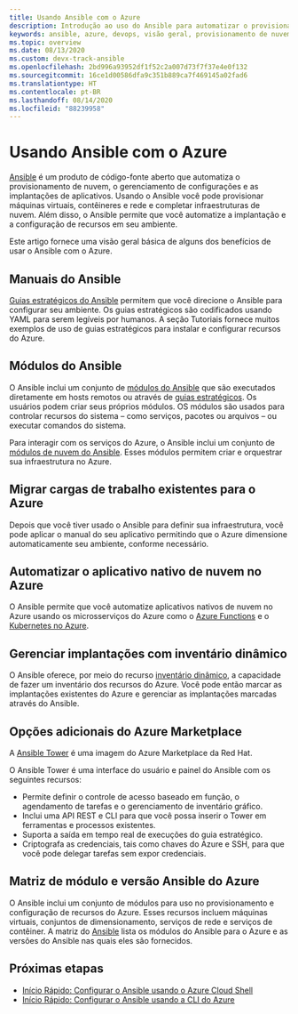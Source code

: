 ```yaml
---
title: Usando Ansible com o Azure
description: Introdução ao uso do Ansible para automatizar o provisionamento de nuvem, o gerenciamento de configurações e implantações de aplicativos.
keywords: ansible, azure, devops, visão geral, provisionamento de nuvem, gerenciamento de configuração, implantação de aplicativo, módulos ansible, manuais do ansible
ms.topic: overview
ms.date: 08/13/2020
ms.custom: devx-track-ansible
ms.openlocfilehash: 2bd996a93952df1f52c2a007d73f7f37e4e0f132
ms.sourcegitcommit: 16ce1d00586dfa9c351b889ca7f469145a02fad6
ms.translationtype: HT
ms.contentlocale: pt-BR
ms.lasthandoff: 08/14/2020
ms.locfileid: "88239958"
---
```

# <a name="using-ansible-with-azure"></a>Usando Ansible com o Azure

[Ansible](https://www.ansible.com) é um produto de código-fonte aberto que automatiza o provisionamento de nuvem, o gerenciamento de configurações e as implantações de aplicativos. Usando o Ansible você pode provisionar máquinas virtuais, contêineres e rede e completar infraestruturas de nuvem. Além disso, o Ansible permite que você automatize a implantação e a configuração de recursos em seu ambiente.

Este artigo fornece uma visão geral básica de alguns dos benefícios de usar o Ansible com o Azure.

## <a name="ansible-playbooks"></a>Manuais do Ansible

[Guias estratégicos do Ansible](https://docs.ansible.com/ansible/latest/playbooks.html) permitem que você direcione o Ansible para configurar seu ambiente. Os guias estratégicos são codificados usando YAML para serem legíveis por humanos. A seção Tutoriais fornece muitos exemplos de uso de guias estratégicos para instalar e configurar recursos do Azure. 

## <a name="ansible-modules"></a>Módulos do Ansible

O Ansible inclui um conjunto de [módulos do Ansible](https://docs.ansible.com/ansible/latest/modules_by_category.html) que são executados diretamente em hosts remotos ou através de [guias estratégicos](https://docs.ansible.com/ansible/latest/playbooks.html). Os usuários podem criar seus próprios módulos. OS módulos são usados para controlar recursos do sistema – como serviços, pacotes ou arquivos – ou executar comandos do sistema.

Para interagir com os serviços do Azure, o Ansible inclui um conjunto de [módulos de nuvem do Ansible](https://docs.ansible.com/ansible/list_of_cloud_modules.html#azure). Esses módulos permitem criar e orquestrar sua infraestrutura no Azure. 

## <a name="migrate-existing-workload-to-azure"></a>Migrar cargas de trabalho existentes para o Azure

Depois que você tiver usado o Ansible para definir sua infraestrutura, você pode aplicar o manual do seu aplicativo permitindo que o Azure dimensione automaticamente seu ambiente, conforme necessário. 

## <a name="automate-cloud-native-application-in-azure"></a>Automatizar o aplicativo nativo de nuvem no Azure

O Ansible permite que você automatize aplicativos nativos de nuvem no Azure usando os microsserviços do Azure como o [Azure Functions](https://azure.microsoft.com//services/functions/) e o [Kubernetes no Azure](https://azure.microsoft.com/services/container-service/kubernetes/).  

## <a name="manage-deployments-with-dynamic-inventory"></a>Gerenciar implantações com inventário dinâmico

O Ansible oferece, por meio do recurso [inventário dinâmico](https://docs.ansible.com/ansible/intro_dynamic_inventory.html), a capacidade de fazer um inventário dos recursos do Azure. Você pode então marcar as implantações existentes do Azure e gerenciar as implantações marcadas através do Ansible.

## <a name="additional-azure-marketplace-options"></a>Opções adicionais do Azure Marketplace

A [Ansible Tower](https://azuremarketplace.microsoft.com/marketplace/apps/redhat.ansible-tower) é uma imagem do Azure Marketplace da Red Hat. 

O Ansible Tower é uma interface do usuário e painel do Ansible com os seguintes recursos:

* Permite definir o controle de acesso baseado em função, o agendamento de tarefas e o gerenciamento de inventário gráfico. 
* Inclui uma API REST e CLI para que você possa inserir o Tower em ferramentas e processos existentes. 
* Suporta a saída em tempo real de execuções do guia estratégico. 
* Criptografa as credenciais, tais como chaves do Azure e SSH, para que você pode delegar tarefas sem expor credenciais.

## <a name="ansible-module-and-version-matrix-for-azure"></a>Matriz de módulo e versão Ansible do Azure

O Ansible inclui um conjunto de módulos para uso no provisionamento e configuração de recursos do Azure. Esses recursos incluem máquinas virtuais, conjuntos de dimensionamento, serviços de rede e serviços de contêiner. A matriz do [Ansible](./module-version-matrix.md) lista os módulos do Ansible para o Azure e as versões do Ansible nas quais eles são fornecidos.

## <a name="next-steps"></a>Próximas etapas

- [Início Rápido: Configurar o Ansible usando o Azure Cloud Shell](getting-started-cloud-shell.md)
- [Início Rápido: Configurar o Ansible usando a CLI do Azure](install-on-linux-vm.md)